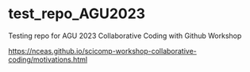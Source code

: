 # test_repo_AGU2023
Testing repo for AGU 2023 Collaborative Coding with Github Workshop

https://nceas.github.io/scicomp-workshop-collaborative-coding/motivations.html
